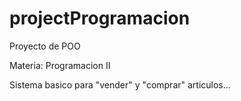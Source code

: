 # projectProgramacion

Proyecto de POO

Materia: Programacion II

Sistema basico para "vender" y "comprar" articulos...
